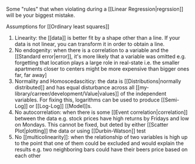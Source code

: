 Some "rules" that when violating during a [[Linear Regression|regrssion]] will be your biggest mistake.

Assumptions for [[Ordinary least squares]]

1. Linearity: the [[data]] is better fit by a shape other than a line. If your data is not linear, you can transform it in order to obtain a line.
2. No endogenity: when there is a correlation to a variable and the [[Standard error|error]], it's more likely that a variable was omitted e.g. forgetting that location plays a large role in real-state i.e. the smaller apartments closer to centers might be more expensive than bigger ones far, far away]
3. Normality and Homoscedasciticy: the data is [[Distributions|normally distributed]] and has equal disturbance across all [[my-library/carreer/development/Value|values]] of the independent variables. For fixing this, logarithms can be used to produce [[Semi-Log]] or [[Log-Log]] [[Model]]s.
4. No autocorrelation: when there is some [[Event correlation|correlation]] between the data e.g. stock prices have high returns by Fridays and low on Mondays. This cannot be fixed, but deted by either [[Scatter Plot|plotting]] the data or using [[Durbin-Watson]] test
5. No [[multicolinearity]]: when the relationship of two variables is high up to the point that one of them could be excluded and would explain the results e.g. two neighboring bars could have their beers price based on each other
